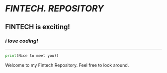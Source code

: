 # *FINTECH. REPOSITORY*
## **FINTECH is exciting!**
### *i love coding!*

---
```python
print(Nice to meet you))
```


Welcome to my Fintech Repository. Feel free to look around.
